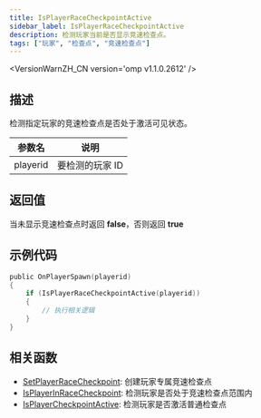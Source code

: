 ```yaml
---
title: IsPlayerRaceCheckpointActive
sidebar_label: IsPlayerRaceCheckpointActive
description: 检测玩家当前是否显示竞速检查点。
tags: ["玩家", "检查点", "竞速检查点"]
---
```


<VersionWarnZH_CN version='omp v1.1.0.2612' />

## 描述

检测指定玩家的竞速检查点是否处于激活可见状态。

| 参数名   | 说明            |
| -------- | --------------- |
| playerid | 要检测的玩家 ID |

## 返回值

当未显示竞速检查点时返回 **false**，否则返回 **true**

## 示例代码

```c
public OnPlayerSpawn(playerid)
{
    if (IsPlayerRaceCheckpointActive(playerid))
    {
        // 执行相关逻辑
    }
}
```

## 相关函数

- [SetPlayerRaceCheckpoint](SetPlayerRaceCheckpoint): 创建玩家专属竞速检查点
- [IsPlayerInRaceCheckpoint](IsPlayerInRaceCheckpoint): 检测玩家是否处于竞速检查点范围内
- [IsPlayerCheckpointActive](IsPlayerCheckpointActive): 检测玩家是否激活普通检查点
